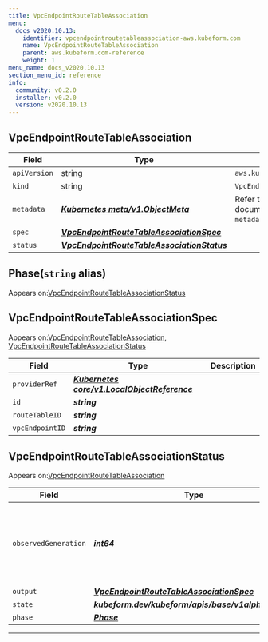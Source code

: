 ```yaml
---
title: VpcEndpointRouteTableAssociation
menu:
  docs_v2020.10.13:
    identifier: vpcendpointroutetableassociation-aws.kubeform.com
    name: VpcEndpointRouteTableAssociation
    parent: aws.kubeform.com-reference
    weight: 1
menu_name: docs_v2020.10.13
section_menu_id: reference
info:
  community: v0.2.0
  installer: v0.2.0
  version: v2020.10.13
---
```


## VpcEndpointRouteTableAssociation
| Field | Type | Description |
| ------ | ----- | ----------- |
| `apiVersion` | string | `aws.kubeform.com/v1alpha1` |
|    `kind` | string | `VpcEndpointRouteTableAssociation` |
| `metadata` | ***[Kubernetes meta/v1.ObjectMeta](https://kubernetes.io/docs/reference/generated/kubernetes-api/v1.13/#objectmeta-v1-meta)***|Refer to the Kubernetes API documentation for the fields of the `metadata` field.|
| `spec` | ***[VpcEndpointRouteTableAssociationSpec](#vpcendpointroutetableassociationspec)***||
| `status` | ***[VpcEndpointRouteTableAssociationStatus](#vpcendpointroutetableassociationstatus)***||
## Phase(`string` alias)

Appears on:[VpcEndpointRouteTableAssociationStatus](#vpcendpointroutetableassociationstatus)

## VpcEndpointRouteTableAssociationSpec

Appears on:[VpcEndpointRouteTableAssociation](#vpcendpointroutetableassociation), [VpcEndpointRouteTableAssociationStatus](#vpcendpointroutetableassociationstatus)

| Field | Type | Description |
| ------ | ----- | ----------- |
| `providerRef` | ***[Kubernetes core/v1.LocalObjectReference](https://kubernetes.io/docs/reference/generated/kubernetes-api/v1.13/#localobjectreference-v1-core)***||
| `id` | ***string***||
| `routeTableID` | ***string***||
| `vpcEndpointID` | ***string***||
## VpcEndpointRouteTableAssociationStatus

Appears on:[VpcEndpointRouteTableAssociation](#vpcendpointroutetableassociation)

| Field | Type | Description |
| ------ | ----- | ----------- |
| `observedGeneration` | ***int64***| ***(Optional)*** Resource generation, which is updated on mutation by the API Server.|
| `output` | ***[VpcEndpointRouteTableAssociationSpec](#vpcendpointroutetableassociationspec)***| ***(Optional)*** |
| `state` | ***kubeform.dev/kubeform/apis/base/v1alpha1.State***| ***(Optional)*** |
| `phase` | ***[Phase](#phase)***| ***(Optional)*** |
---
